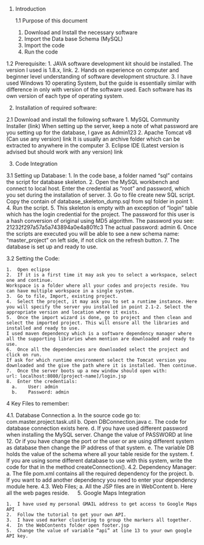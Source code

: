 1.	Introduction 

	1.1 Purpose of this document

    1.	Download and Install the necessary software
    2.	Import the Data base Schema (MySQL)
    3.	Import the code
    4.	Run the code

  1.2	Prerequisite:
    1.	JAVA software development kit should be installed. 
    The version I used is 1.8.x, link.
    2.	Hands on experience on computer and beginner level understanding of software development structure.
    3.	I have used Windows 10 operating System, but the guide is essentially similar with difference in only with version of the software used. Each software has its own version of each type of operating system.
 


2.	Installation of required software:

  2.1	Download and install the following software
    1.	MySQL Community Installer (link)
    When setting up the server, keep a note of what password are you setting up for the database, I gave as Admin123
    2.	Apache Tomcat v8 (Can use any version) link
    It is usually an archive folder which can be extracted to anywhere in the computer
    3.	Eclipse IDE (Latest version is advised but should work with any version) link


3. Code Integration

  3.1	Setting up Database:
    1.	In the code base, a folder named “sql” contains the script for database skeleton.
    2.	Open the MySQL workbench and connect to local host. Enter the credential as “root” and password, which you set during the installation of server.
    3.	Go to file create new SQL script. Copy the contain of database_skeleton_dump.sql from sql folder in point 1.
    4.	Run the script.
    5.	This skeleton is empty with an exception of “login” table which has the login credential for the project. The password for this user is a hash conversion of original using MD5 algorithm. 
    The password you see: 21232f297a57a5a743894a0e4a801fc3
    The actual password: admin
    6.	Once the scripts are executed you will be able to see a new schema name: “master_project” on left side, if not click on the refresh button.
    7.	The database is set up and ready to use.

  3.2	Setting the Code:

    1.	Open eclipse 
    2.	If it is a first time it may ask you to select a workspace, select one and continue.
    Workspace is a folder where all your codes and projects reside. You can have multiple workspace in a single system.
    3.	Go to file, Import, existing project.
    4.	Select the project, it may ask you to set a runtime instance. Here you will specify the server you installed in point 2.1-2. Select the appropriate version and location where it exists.
    5.	Once the import wizard is done, go to project and then clean and select the imported project. This will ensure all the libraries and installed and ready to use.
    I used maven dependency which is a software dependency manager where all the supporting libraries when mention are downloaded and ready to use.
    6.	Once all the dependencies are downloaded select the project and click on run. 
    If ask for which runtime environment select the Tomcat version you downloaded and the give the path where it is installed. Then continue.
    7.	Once the server boots up a new window should open with:
    url: localhost:8080/[project-name]/login.jsp
    8.	Enter the credentials:
      a.	User: admin
      b.	Password: admin
4	Key Files to remember:

  4.1.	Database Connection
    a.	In the source code go to: com.master.project.task.util
    b.	Open DBConnection.java
    c.	The code for database connection exists here.
    d.	If you have used different password when installing the MySQL server. Change the value of PASSWORD at line 12.
    Or if you have change the port or the user or are using different system as database then change the IP address of that system.
    e.	The variable DB holds the value of the schema where all your table reside for the system. 
    f.	If you are using some different database to use with this system, write the code for that in the method createConnection().
  4.2.	Dependency Manager:
    a.	The file pom.xml contains all the required dependency for the project.
    b.	If you want to add another dependency you need to enter your dependency module here.
  4.3.	Web Files;
    a.	All the JSP files are in WebContent
    b.	Here all the web pages reside.
 
5. Google Maps Integration

    1.	I have used my personal GMAIL address to get access to Google Maps API
    2.	Follow the tutorial to get your own API.
    3.	I have used marker clustering to group the markers all together.
    4.	In the WebContents folder open footer.jsp
    5.	Change the value of variable “api” at line 13 to your own google API key.
